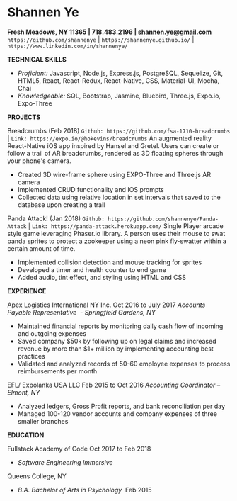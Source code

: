 # Shannen Ye
**Fresh Meadows, NY 11365 | 718.483.2196 | ​shannen.ye@gmail.com**
```https://github.com/shannenye​```  |  ```​https://shannenye.github.io/​```  |  ```​https://www.linkedin.com/in/shannenye/```

**TECHNICAL SKILLS**
- *Proficient:* Javascript, Node.js, Express.js, PostgreSQL, Sequelize, Git, HTML5, React, React-Redux, React-Native, CSS, Material-UI, Mocha, Chai
- *Knowledgeable:* SQL, Bootstrap, Jasmine, Bluebird, Three.js, Expo.io, Expo-Three

**PROJECTS**

Breadcrumbs (Feb 2018)
```Github: ​https://github.com/fsa-1710-breadcrumbs```  |  ```Link: https://expo.io/@hokevins/breadcrumbs```
An augmented reality React-Native iOS app inspired by Hansel and Gretel. Users can create or follow a trail of AR breadcrumbs, rendered as 3D floating
spheres through your phone's camera​.
- Created 3D wire-frame sphere using EXPO-Three and Three.js AR camera
- Implemented CRUD functionality and IOS prompts
- Collected data using relative location in set intervals that saved to the database upon creating a trail

Panda Attack! (Jan 2018)
```Github: ​https://github.com/shannenye/Panda-Attack```  |  ```Link: https://panda-attack.herokuapp.com/```
Single Player arcade style game leveraging Phaser.io library. A person uses their mouse to swat panda sprites to protect a zookeeper using a neon pink
fly-swatter within a certain amount of time.
- Implemented collision detection and mouse tracking for sprites
- Developed a timer and health counter to end game
- Added audio, tint effect, and styling using HTML and CSS

**EXPERIENCE**

Apex Logistics International NY Inc. ​Oct 2016 to July 2017
*Accounts Payable Representative ​​ - ​Springfield Gardens, NY*
- Maintained financial reports by monitoring daily cash flow of incoming and outgoing expenses
- Saved company $50k by following up on legal claims and increased revenue by more than $1+ million by implementing accounting best practices
- Validated and analyzed records of 50-60 employee expenses to process reimbursements per month

EFL/ Expolanka USA LLC ​Feb 2015 to Oct 2016
*Accounting Coordinator ​– ​Elmont, NY*
- Analyzed ledgers, Gross Profit reports, and bank reconciliation per day
- Managed 100-120 vendor accounts and company expenses of three smaller branches

**EDUCATION**

Fullstack Academy of Code ​Oct 2017 to Feb 2018
- *Software Engineering Immersive*

Queens College, NY
- *B.A. Bachelor of Arts in Psychology* ​ Feb 2015


